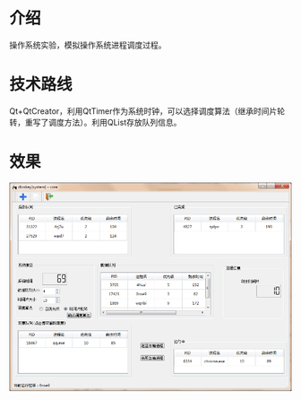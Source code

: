 # 介绍
操作系统实验，模拟操作系统进程调度过程。
# 技术路线
Qt+QtCreator，利用QtTimer作为系统时钟，可以选择调度算法（继承时间片轮转，重写了调度方法）。利用QList存放队列信息。
# 效果
![主窗口](./mainWindow.png)
